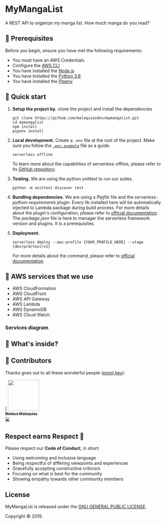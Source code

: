 # MyMangaList
A REST API to organize my manga list. How much manga do you read?

## 📝 Prerequisites

Before you begin, ensure you have met the following requirements:

- You must have an AWS Credentials
- Configure the [AWS CLI](https://aws.amazon.com/pt/cli/)
- You have installed the [Node.js](https://nodejs.org/en/)
- You have installed the [Python 3.8](https://www.python.org)
- You have installed the [Pipenv](https://pypi.org/project/pipenv/)

## 🚀 Quick start

1.  **Setup the project by.**
    clone the project and install the dependencies
    ```shell
    git clone https://github.com/malaquiasdev/mymangalist.git
    cd mymangalist
    npm install
    pipenv install
    ```

1.  **Local development.**
    Create a `.env` file at the root of the project. Make sure you follow the [`.env.example`](.env.example) file as a guide.
    ```shell
    serverless offline
    ```
    To learn more about the capabilities of serverless-offline, please refer to its [GitHub repository](https://github.com/dherault/serverless-offline).

1.  **Testing.**
    We are using the python unittest to run our suites.
    ```shell
    python -m unittest discover test
    ```
    
1.  **Bundling dependencies.**
    We are using a *Pipfile* file and the *serverless-python-requirements* plugin. 
    Every lib installed here will be automatically injected to Lambda package during build process.
    For more details about the plugin's configuration, please refer to [official documentation](https://github.com/UnitedIncome/serverless-python-requirements).
    The *package.json* file is here to manager the serverless framework version and plugins. It is  a prerequisites.
    
1.  **Deployment.**
     ```shell
    serverless deploy --aws-profile {YOUR_PROFILE_HERE} --stage {dev/prd/test/v1}
    ```
    For more details about the command, please refer to [official documentation](https://www.serverless.com/framework/docs/providers/aws/guide/deploying/).


## 📡 AWS services that we use

- AWS CloudFormation
- AWS CloudFront
- AWS API Gateway
- AWS Lambda  
- AWS DynamoDB
- AWS Cloud Watch

### Services diagram

## 🧐 What's inside?

## 🎉 Contributors
Thanks goes out to all these wonderful people ([emoji key](https://github.com/kentcdodds/all-contributors#emoji-key)):

<!-- ALL-CONTRIBUTORS-LIST:START - Do not remove or modify this section -->
| [<img src="https://avatars1.githubusercontent.com/u/19865835?v=4" width="100px;"/><br /><sub><b>Mateus Malaquias</b></sub>](http://malaquias.dev)<br />[💻](https://github.com/mvfsillva/dialetus-service/commits?author=malaquiasdev "Code")
<!-- ALL-CONTRIBUTORS-LIST:END -->

## Respect earns Respect 👏

Please respect our **Code of Conduct**, in short:

- Using welcoming and inclusive language
- Being respectful of differing viewpoints and experiences
- Gracefully accepting constructive criticism
- Focusing on what is best for the community
- Showing empathy towards other community members

## License

MyMangaList is released under the [GNU GENERAL PUBLIC LICENSE](license).

Copyright © 2019.